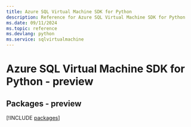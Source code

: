 ```yaml
---
title: Azure SQL Virtual Machine SDK for Python
description: Reference for Azure SQL Virtual Machine SDK for Python
ms.date: 09/11/2024
ms.topic: reference
ms.devlang: python
ms.service: sqlvirtualmachine
---
```

# Azure SQL Virtual Machine SDK for Python - preview
## Packages - preview
[!INCLUDE [packages](sql-virtual-machine-index.md)]